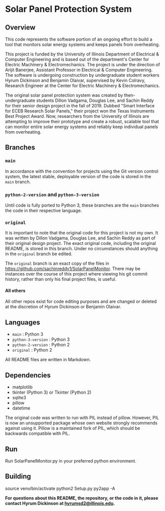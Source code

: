 # Solar Panel Protection System


## Overview
This code represents the software portion of an ongoing effort to build a tool that monitors solar energy systems and keeps panels from overheating.

This project is funded by the University of Illinois Department of Electrical & Computer Engineering and is based out of the department's Center for Electric Machinery & Electromechanics. The project is under the direction of Arijit Banerjee, Assistant Professor in Electrical & Computer Engineering. The software is undergoing construction by undergraduate student workers Hyrum Dickinson and Benjamin Olaivar, supervised by Kevin Colravy, Research Engineer at the Center for Electric Machinery & Electromechanics.

The original solar panel protection system was created by then-undergraduate students Dillon Vadgama, Douglas Lee, and Sachin Reddy for their senior design project in the fall of 2019. Dubbed "Smart Interface for ECEB Research Solar Panels," their project won the Texas Instruments Best Project Award. Now, researchers from the University of Illinois are attempting to improve their prototype and create a robust, scalable tool that can monitor entire solar energy systems and reliably keep individual panels from overheating.

## Branches

### `main`
In accordance with the convention for projects using the Git version control system, the latest stable, deployable version of the code is stored in the `main` branch.
### `python-2-version` and `python-3-version`
Until code is fully ported to Python 3, these branches are the `main` branches the code in their respective language.
### `original`
It is important to note that the original code for this project is not my own. It was written by Dillon Vadgama, Douglas Lee, and Sachin Reddy as part of their original design project. The exact original code, including the original README, is stored in this branch. Under no circumstances should anything in the `original` branch be edited.

The `original` branch is an exact copy of the files in <https://github.com/sachinreddy1/SolarPanelMonitor>. There may be instances over the course of this project where viewing his git commit history, rather than only his final project files, is useful.
#### All others
All other repos exist for code editing purposes and are changed or deleted at the discretion of Hyrum Dickinson or Benjamin Olaivar.

## Languages

- `main` : Python 3
- `python-3-version` : Python 3
- `python-2-version` : Python 2
- `original` : Python 2

All README files are written in Markdown.

## Dependencies

- matplotlib
- tkinter (Python 3) or Tkinter (Python 2)
- sqlite3
- pillow
- datetime

The original code was written to run with PIL instead of pillow. However, PIL is now an unsupported package whose own website strongly recommends against using it. Pillow is a maintained fork of PIL, which should be backwards compatible with PIL.

## Run

Run SolarPanelMonitor.py in your preferred python environment.

## Building

source venv/bin/activate
python2 Setup.py py2app -A

**For questions about this README, the repository, or the code in it, please contact Hyrum Dickinson at hyrumsd2@illinois.edu.**
